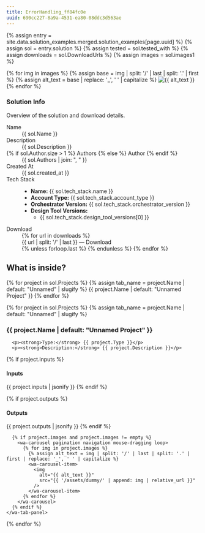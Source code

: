 ```yaml
---
title: ErrorHandling_ff84fc0e
uuid: 690cc227-8a9a-4531-ea80-08ddc3d563ae
---
```


{% assign entry = site.data.solution_examples.merged.solution_examples[page.uuid] %}
{% assign sol = entry.solution %}
{% assign tested = sol.tested_with %}
{% assign downloads = sol.DownloadUrls %}
{% assign images = sol.images1 %}


<wa-carousel pagination navigation mouse-dragging loop>
  {% for img in images %}
    {% assign base = img | split: '/' | last | split: '.' | first %}
    {% assign alt_text = base | replace: '_', ' ' | capitalize %}
    <wa-carousel-item>
      <img
        alt="{{ alt_text }}"
        src="{{ '/assets/dummy/' | append: img | relative_url }}"
      />
    </wa-carousel-item>
  {% endfor %}
</wa-carousel>

<wa-divider></wa-divider>

<div class="wa-stack">
  <h3 class="wa-heading-m">Solution Info</h3>
  <p class="wa-caption-m">Overview of the solution and download details.</p>
  <wa-divider></wa-divider>
  <dl class="wa-stack wa-gap-2xl">
    <div class="wa-flank" style="--flank-size: 20ch;">
      <dt>Name</dt>
      <dd>{{ sol.Name }}</dd>
    </div>
    <div class="wa-flank wa-align-items-start" style="--flank-size: 20ch;">
      <dt>Description</dt>
      <dd>{{ sol.Description }}</dd>
    </div>
    <div class="wa-flank" style="--flank-size: 20ch;">
      <dt>    {% if sol.Author.size > 1 %}
      Authors
    {% else %}
      Author
    {% endif %}</dt>
      <dd>{{ sol.Authors | join: ", " }}</dd>
    </div>
    <div class="wa-flank" style="--flank-size: 20ch;">
      <dt>Created At</dt>
      <dd>{{ sol.created_at }}</dd>
    </div>
<div class="wa-flank" style="--flank-size: 20ch;">
  <dt>Tech Stack</dt>
  <dd>
    <ul>
      <li><strong>Name:</strong> {{ sol.tech_stack.name }}</li>
      <li><strong>Account Type:</strong> {{ sol.tech_stack.account_type }}</li>
      <li><strong>Orchestrator Version:</strong> {{ sol.tech_stack.orchestrator_version }}</li>
<!--      <li><strong>Studio Version:</strong> {{ sol.tech_stack.studio_version }}</li> -->
<li><strong>Design Tool Versions:</strong>
  <ul>
    <li>{{ sol.tech_stack.design_tool_versions[0] }}</li>
<!--    <li>{{ sol.tech_stack.design_tool_versions[1] }}</li>-->
  </ul>
</li>
    </ul>
  </dd>
</div>

<div class="wa-flank wa-align-items-start" style="--flank-size: 20ch;">
  <dt>Download</dt>
  <dd>
    <wa-card>
      <div class="wa-stack">
        {% for url in downloads %}
          <div class="wa-flank">
            <wa-icon name="paperclip"></wa-icon>
            <div class="wa-split">
              <span class="wa-caption-m wa-cluster">
                <span>{{ url | split: '/' | last }}</span>
                <span>—</span>
              </span>
              <wa-button
                appearance="plain"
                variant="brand"
                size="small"
                href="{{ url | absolute_url }}"
              >
                Download
              </wa-button>
            </div>
          </div>
          {% unless forloop.last %}
            <wa-divider></wa-divider>
          {% endunless %}
        {% endfor %}
      </div>
    </wa-card>
  </dd>
</div>
  </dl>
</div>



<wa-divider></wa-divider>

<h2>What is inside?</h2>

<wa-tab-group>
  {% for project in sol.Projects %}
    {% assign tab_name = project.Name | default: "Unnamed" | slugify %}
    <wa-tab panel="{{ tab_name }}">{{ project.Name | default: "Unnamed Project" }}</wa-tab>
  {% endfor %}

  {% for project in sol.Projects %}
    {% assign tab_name = project.Name | default: "Unnamed" | slugify %}
    <wa-tab-panel name="{{ tab_name }}">
      <h3>{{ project.Name | default: "Unnamed Project" }}</h3>

      <p><strong>Type:</strong> {{ project.Type }}</p>
      <p><strong>Description:</strong> {{ project.Description }}</p>
{% if project.inputs %}
  <h4>Inputs</h4>
  <wa-codeblock lang="json">{{ project.inputs | jsonify }}</wa-codeblock>
{% endif %}

{% if project.outputs %}
  <h4>Outputs</h4>
  <wa-codeblock lang="json">{{ project.outputs | jsonify }}</wa-codeblock>
{% endif %}

<!--      <p><strong>ID:</strong> {{ project.Id }}</p>
      <p><strong>Path:</strong> {{ project.ProjectRelativePath }}</p>
      <p><strong>Studio Version:</strong> {{ project.studioVersion }}</p>
      <p><strong>Project Version:</strong> {{ project.projectVersion }}</p>
      <p><strong>Framework:</strong> {{ project.targetFrameworkValue }}</p>-->

      {% if project.images and project.images != empty %}
        <wa-carousel pagination navigation mouse-dragging loop>
          {% for img in project.images %}
            {% assign alt_text = img | split: '/' | last | split: '.' | first | replace: '_', ' ' | capitalize %}
            <wa-carousel-item>
              <img
                alt="{{ alt_text }}"
                src="{{ '/assets/dummy/' | append: img | relative_url }}"
              />
            </wa-carousel-item>
          {% endfor %}
        </wa-carousel>
      {% endif %}
    </wa-tab-panel>
  {% endfor %}
</wa-tab-group>

